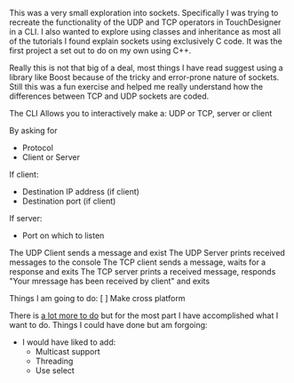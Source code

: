 This was a very small exploration into sockets. Specifically I was trying to recreate the functionality of the UDP and TCP operators in TouchDesigner in a CLI. I also wanted to explore using classes and inheritance as most all of the tutorials I found explain sockets using exclusively C code. It was the first project a set out to do on my own using C++. 

Really this is not that big of a deal, most things I have read suggest using a library like Boost because of the tricky and error-prone nature of sockets. Still this was a fun exercise and helped me really understand how the differences between TCP and UDP sockets are coded.

The CLI Allows you to interactively make a:
UDP or TCP, server or client

By asking for
- Protocol
- Client or Server

If client:
- Destination IP address (if client)
- Destination port (if client)

If server:
- Port on which to listen

The UDP Client sends a message and exist
The UDP Server prints received messages to the console
The TCP client sends a message, waits for a response and exits
The TCP server prints a received message, responds "Your mressage has been received by client" and exits

Things I am going to do:
[ ] Make cross platform

There is [a lot more to do](http://beej.us/guide/bgnet/output/html/singlepage/bgnet.html) but for the most part I have accomplished what I want to do.
Things I could have done but am forgoing:
- I would have liked to add:
	- Multicast support
	- Threading
	- Use select
